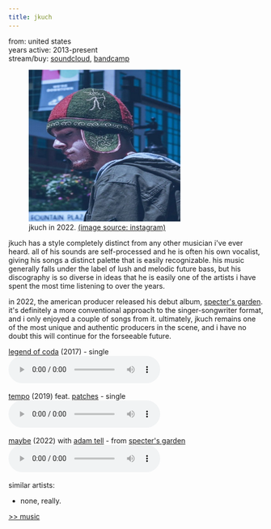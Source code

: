```yaml
---
title: jkuch
---
```

<meta name="robots" content="noindex, nofollow, noarchive">

from: united states<br>
years active: 2013-present<br>
stream/buy: [soundcloud](https://soundcloud.com/jkuch), [bandcamp](https://jkuch.bandcamp.com/)

<figure>
  <img id="jkuch" src="/images/music/jkuch.png" width="300" height="300" margin-left="20px">
  <figcaption text-align="center">jkuch in 2022. <a href="https://www.instagram.com/p/CbFvmWCux-d">(image source: instagram)</a></figcaption>
</figure>

jkuch has a style completely distinct from any other musician i've ever heard. all of his sounds are self-processed and he is often his own vocalist, giving his songs a distinct palette that is easily recognizable. his music generally falls under the label of lush and melodic future bass, but his discography is so diverse in ideas that he is easily one of the artists i have spent the most time listening to over the years.

in 2022, the american producer released his debut album, [specter's garden](https://soundcloud.com/jkuch/sets/specters-garden-album). it's definitely a more conventional approach to the singer-songwriter format, and i only enjoyed a couple of songs from it. ultimately, jkuch remains one of the most unique and authentic producers in the scene, and i have no doubt this will continue for the forseeable future.

[legend of coda](https://soundcloud.com/jkuch/legend-of-coda) (2017) - single<br>
<audio controls src="/images/music/jkuch_1.mp3"></audio>

[tempo](https://soundcloud.com/jkuch/tempo-feat-patches) (2019) feat. [patches](https://soundcloud.com/patchesraps) - single<br>
<audio controls src="/images/music/jkuch_2.mp3"></audio>

[maybe](https://soundcloud.com/jkuch/maybe) (2022) with [adam tell](https://soundcloud.com/adam-tell) - from [specter's garden](https://soundcloud.com/jkuch/sets/specters-garden-album)<br>
<audio controls src="/images/music/jkuch_3.mp3"></audio>

similar artists:
- none, really.

<a href="/media/music#jkuch">&gt;&gt; music</a>